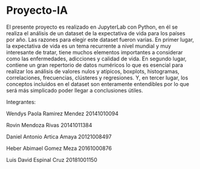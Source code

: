 # Proyecto-IA
El presente proyecto es realizado en JupyterLab con Python, en él se realiza el análisis de un dataset de la expectativa de vida para los países por año. Las razones para elegir este dataset fueron varias. En primer lugar, la expectativa de vida es un tema recurrente a nivel mundial y muy interesante de tratar, tiene muchos elementos importantes a considerar como las enfermedades, adicciones y calidad de vida. En segundo lugar, contiene un gran repertorio de datos numéricos lo que es esencial para realizar los análisis de valores nulos y atípicos, boxplots, histogramas, correlaciones, frecuencias, clústeres y regresiones. Y, en tercer lugar, los conceptos incluidos en el dataset son enteramente entendibles por lo que será más simplicado poder llegar a conclusiones útiles.

Integrantes:

Wendys Paola Ramirez Mendez   20141010094

Rovin Mendoza Rivas           20141011384

Daniel Antonio Artica Amaya   20121008497

Heber Abimael Gomez Meza      20161000876

Luis David Espinal Cruz       20181001150
